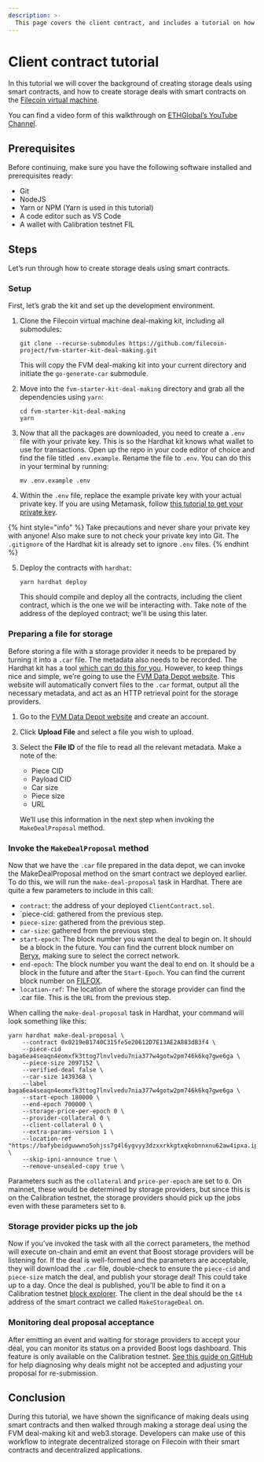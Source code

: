 ```yaml
---
description: >-
  This page covers the client contract, and includes a tutorial on how developers can use the client contract to create storage deals programmatically.
---
```


# Client contract tutorial

In this tutorial we will cover the background of creating storage deals using smart contracts, and how to create storage deals with smart contracts on the [Filecoin virtual machine](../../reference/general/glossary.md#filecoin-virtual-machine).

You can find a video form of this walkthrough on [ETHGlobal’s YouTube Channel](https://www.youtube.com/watch?v=27EV3gQGY9k).

## Prerequisites

Before continuing, make sure you have the following software installed and prerequisites ready:

- Git
- NodeJS
- Yarn or NPM (Yarn is used in this tutorial)
- A code editor such as VS Code
- A wallet with Calibration testnet FIL

## Steps

Let’s run through how to create storage deals using smart contracts.

### Setup

First, let’s grab the kit and set up the development environment.

1.  Clone the Filecoin virtual machine deal-making kit, including all submodules:

    ```shell
    git clone --recurse-submodules https://github.com/filecoin-project/fvm-starter-kit-deal-making.git
    ```

    This will copy the FVM deal-making kit into your current directory and initiate the `go-generate-car` submodule.

2.  Move into the `fvm-starter-kit-deal-making` directory and grab all the dependencies using `yarn`:

    ```shell
    cd fvm-starter-kit-deal-making
    yarn
    ```

3.  Now that all the packages are downloaded, you need to create a `.env` file with your private key. This is so the Hardhat kit knows what wallet to use for transactions. Open up the repo in your code editor of choice and find the file titled `.env.example`. Rename the file to `.env`. You can do this in your terminal by running:

    ```shell
    mv .env.example .env
    ```

4.  Within the `.env` file, replace the example private key with your actual private key. If you are using Metamask, follow [this tutorial to get your private key](https://support.metamask.io/hc/en-us/articles/360015289632-How-to-export-an-account-s-private-key).

{% hint style="info" %}
Take precautions and never share your private key with anyone! Also make sure to not check your private key into Git. The `.gitignore` of the Hardhat kit is already set to ignore `.env` files.
{% endhint %}

5.  Deploy the contracts with `hardhat`:

    ```shell
    yarn hardhat deploy
    ```

    This should compile and deploy all the contracts, including the client contract, which is the one we will be interacting with. Take note of the address of the deployed contract; we'll be using this later.

### Preparing a file for storage

Before storing a file with a storage provider it needs to be prepared by turning it into a `.car` file. The metadata also needs to be recorded. The Hardhat kit has a tool [which can do this for you](https://github.com/filecoin-project/fevm-hardhat-kit/tree/main/tools). However, to keep things nice and simple, we’re going to use the [FVM Data Depot website](https://data.lighthouse.storage/). This website will automatically convert files to the `.car` format, output all the necessary metadata, and act as an HTTP retrieval point for the storage providers.

1. Go to the [FVM Data Depot website](https://data.lighthouse.storage/) and create an account.
2. Click **Upload File** and select a file you wish to upload.
3. Select the **File ID** of the file to read all the relevant metadata. Make a note of the:

   - Piece CID
   - Payload CID
   - Car size
   - Piece size
   - URL

   We’ll use this information in the next step when invoking the `MakeDealProposal` method.

### Invoke the `MakeDealProposal` method

Now that we have the `.car` file prepared in the data depot, we can invoke the MakeDealProposal method on the smart contract we deployed earlier. To do this, we will run the `make-deal-proposal` task in Hardhat. There are quite a few parameters to include in this call:

- `contract`: the address of your deployed `ClientContract.sol`.
- `piece-cid: gathered from the previous step.
- `piece-size`: gathered from the previous step.
- `car-size`: gathered from the previous step.
- `start-epoch`: The block number you want the deal to begin on. It should be a block in the future. You can find the current block number on [Beryx](https://beryx.io/), making sure to select the correct network.
- `end-epoch`: The block number you want the deal to end on. It should be a block in the future and after the `Start-Epoch`. You can find the current block number on [FILFOX](http://47.109.105.51/en).
- `location-ref`: The location of where the storage provider can find the .car file. This is the `URL` from the previous step.

When calling the `make-deal-proposal` task in Hardhat, your command will look something like this:

```shell
yarn hardhat make-deal-proposal \
    --contract 0x0219eB1740C315fe5e20612D7E13AE2A883dB3f4 \
    --piece-cid baga6ea4seaqn4eomxfk3ttog7lnvlvedu7nia377w4gotw2pm746k6kq7gwe6ga \
    --piece-size 2097152 \
    --verified-deal false \
    --car-size 1439368 \
    --label baga6ea4seaqn4eomxfk3ttog7lnvlvedu7nia377w4gotw2pm746k6kq7gwe6ga \
    --start-epoch 180000 \
    --end-epoch 700000 \
    --storage-price-per-epoch 0 \
    --provider-collateral 0 \
    --client-collateral 0 \
    --extra-params-version 1 \
    --location-ref "https://bafybeidguwwno5ohjss7g4l6ygvyy3dzxxrkkgtxqkobnnxnu62aw4ipxa.ipfs.w3s.link/ipfs/bafybeidguwwno5ohjss7g4l6ygvyy3dzxxrkkgtxqkobnnxnu62aw4ipxa/baga6ea4seaqn4eomxfk3ttog7lnvlvedu7nia377w4gotw2pm746k6kq7gwe6ga.car \
    --skip-ipni-announce true \
    --remove-unsealed-copy true \
```

Parameters such as the `collateral` and `price-per-epoch` are set to `0`. On mainnet, these would be determined by storage providers, but since this is on the Calibration testnet, the storage providers should pick up the jobs even with these parameters set to `0`.

### Storage provider picks up the job

Now if you’ve invoked the task with all the correct parameters, the method will execute on-chain and emit an event that Boost storage providers will be listening for. If the deal is well-formed and the parameters are acceptable, they will download the `.car` file, double-check to ensure the `piece-cid` and `piece-size` match the deal, and publish your storage deal! This could take up to a day. Once the deal is published, you'll be able to find it on a Calibration testnet [block explorer](../../networks/calibration/explorers.md). The client in the deal should be the `t4` address of the smart contract we called `MakeStorageDeal` on.

### Monitoring deal proposal acceptance

After emitting an event and waiting for storage providers to accept your deal, you can monitor its status on a provided Boost logs dashboard. This feature is only available on the Calibration testnet. [See this guide on GitHub](https://github.com/filecoin-project/community/discussions/659) for help diagnosing why deals might not be accepted and adjusting your proposal for re-submission.

## Conclusion

During this tutorial, we have shown the significance of making deals using smart contracts and then walked through making a storage deal using the FVM deal-making kit and web3.storage. Developers can make use of this workflow to integrate decentralized storage on Filecoin with their smart contracts and decentralized applications.
